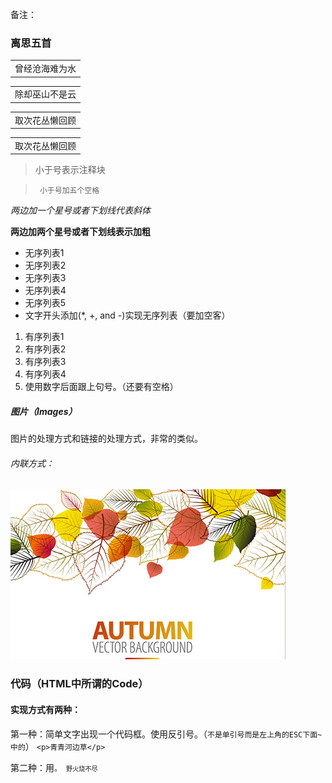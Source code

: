 备注：

 ### 离思五首

<table>
    <tr>
         <td>曾经沧海难为水</td>
     </tr> 
</table>
 
<table>
    <tr>
         <td>除却巫山不是云</td>
     </tr> 
</table> 

<table>
    <tr>
         <td>取次花丛懒回顾</td>
     </tr> 
</table>   

<table>
    <tr>
         <td>取次花丛懒回顾</td>
     </tr> 
</table>
        
>小于号表示注释块

>      小于号加五个空格

*两边加一个星号或者下划线代表斜体*

__两边加两个星号或者下划线表示加粗__

* 无序列表1
* 无序列表2
* 无序列表3
* 无序列表4
* 无序列表5
* 文字开头添加(*, +, and -)实现无序列表（要加空客）

1. 有序列表1
2. 有序列表2
3. 有序列表3
4. 有序列表4
5. 使用数字后面跟上句号。（还要有空格）

##### 图片（Images）
图片的处理方式和链接的处理方式，非常的类似。
###### 内联方式：
![alt text](/img/1.jpg "Title")


### 代码（HTML中所谓的Code）
#### 实现方式有两种：
第一种：简单文字出现一个代码框。使用反引号。（`不是单引号而是左上角的ESC下面~中的`）
 `<p>青青河边草</p>`
 
第二种：用<code>。
<code>野火烧不尽</code>



